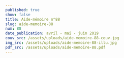 ```yaml
---
published: true
show: false
title: Aide-mémoire n°88
slug: aide-memoire-88
num: 88
date_publication: avril - mai - juin 2019
couv_src: /assets/uploads/aide-memoire-88-couv.jpg
img_src: /assets/uploads/aide-memoire-88-illu.jpg
pdf_src: /assets/uploads/aide-memoire-88.pdf
---
```


